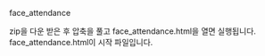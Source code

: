 face_attendance

zip을 다운 받은 후 압축을 풀고 face_attendance.html을 열면 실행됩니다.<br>
face_attendance.html이 시작 파일입니다.
